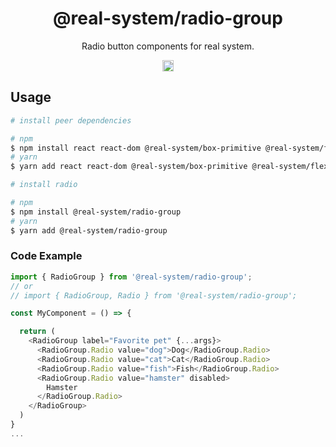 <h1 align="center">@real-system/radio-group</h1>
<p align="center">Radio button components for real system.</p>
<p align="center">
<a href="https://www.npmjs.com/package/@real-system/radio-group"><img src="https://badgen.net/npm/v/@real-system/radio-group?label=&icon=npm&color=blue" alt="npm version" height="18"/></a>
</p>

## Usage

```bash
# install peer dependencies

# npm
$ npm install react react-dom @real-system/box-primitive @real-system/flex @real-system/a11y-library @real-system/state-library @real-system/styling-library @real-system/theme-library @real-system/utils-library @real-system/visually-hidden
# yarn
$ yarn add react react-dom @real-system/box-primitive @real-system/flex @real-system/a11y-library @real-system/state-library @real-system/styling-library @real-system/theme-library @real-system/utils-library @real-system/visually-hidden

# install radio

# npm
$ npm install @real-system/radio-group
# yarn
$ yarn add @real-system/radio-group
```

### Code Example

```typescript
import { RadioGroup } from '@real-system/radio-group';
// or
// import { RadioGroup, Radio } from '@real-system/radio-group';

const MyComponent = () => {

  return (
    <RadioGroup label="Favorite pet" {...args}>
      <RadioGroup.Radio value="dog">Dog</RadioGroup.Radio>
      <RadioGroup.Radio value="cat">Cat</RadioGroup.Radio>
      <RadioGroup.Radio value="fish">Fish</RadioGroup.Radio>
      <RadioGroup.Radio value="hamster" disabled>
        Hamster
      </RadioGroup.Radio>
    </RadioGroup>
  )
}
...

```
